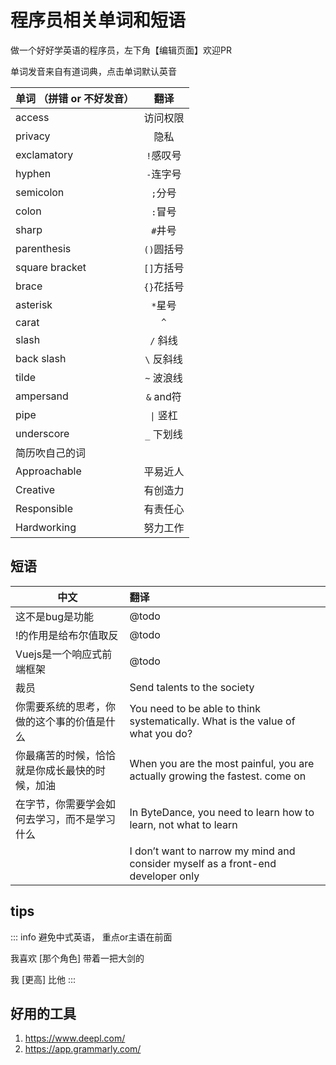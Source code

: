 # 程序员相关单词和短语

做一个好好学英语的程序员，左下角【编辑页面】欢迎PR

单词发音来自有道词典，点击单词默认英音

| 单词 （拼错 or 不好发音）     | 翻译  | 
| ---------------- | :---: |
| <Word>access</Word> | 访问权限  |
| <Word>privacy</Word> | 隐私  |
| <Word>exclamatory</Word> | `!`感叹号  |
| <Word>hyphen</Word> | `-`连字号 |
| <Word>semicolon</Word> | `;`分号|
| <Word>colon</Word> | `:`冒号 |
| <Word>sharp</Word> | `#`井号 |
| <Word>parenthesis</Word> | `()`圆括号 |
| <Word>square bracket</Word> | `[]`方括号 |
| <Word>brace</Word> | `{}`花括号 |
| <Word>asterisk</Word> | `*`星号 |
| <Word>carat</Word> | `^` |
| <Word>slash</word> | `/` 斜线 |
| <Word>back slash</Word> | `\` 反斜线 |
| <Word>tilde</Word> | `~` 波浪线 |
| <Word>ampersand</Word> | `&` and符 |
| <Word>pipe</Word> | `\|` 竖杠 |
| <Word>underscore</Word> | `_` 下划线 |
| 简历吹自己的词 |   |
| <Word>Approachable</Word> | 平易近人  |
| <Word>Creative </Word> | 有创造力  |
| <Word>Responsible</Word> | 有责任心  |
| <Word>Hardworking</Word> | 努力工作  |


## 短语

| 中文        |      翻译      | 
| ------------- | :----------- | 
| 这不是bug是功能     | @todo | 
| !的作用是给布尔值取反     |   @todo    |   
| Vuejs是一个响应式前端框架     |   @todo    |   
| 裁员     |   <Word>Send talents to the society</Word>    |   
| 你需要系统的思考，你做的这个事的价值是什么     |   You need to be able to think systematically. What is the value of what you do?    |  
| 你最痛苦的时候，恰恰就是你成长最快的时候，加油| When you are the most painful, you are actually growing the fastest. come on|
| 在字节，你需要学会如何去学习，而不是学习什么| In ByteDance, you need to learn how to learn, not what to learn|
|| <Word>I don’t want to narrow my mind and consider myself as a front-end developer only</Word>|

## tips

::: info 避免中式英语， 重点or主语在前面

我喜欢 [那个角色] 带着一把大剑的

我 [更高] 比他
:::


## 好用的工具
1. https://www.deepl.com/
2. https://app.grammarly.com/
